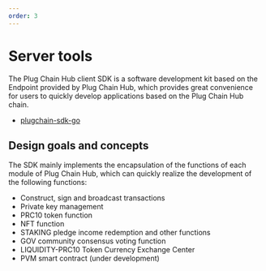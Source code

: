 ```yaml
---
order: 3
---
```



# Server tools

The Plug Chain Hub client SDK is a software development kit based on the Endpoint provided by Plug Chain Hub, which provides great convenience for users to quickly develop applications based on the Plug Chain Hub chain.

- [plugchain-sdk-go](https://github.com/oracleNetworkProtocol/plugchain-sdk-go)
<!-- - [Java in development]() -->
<!-- - [Python in development]() -->

## Design goals and concepts

The SDK mainly implements the encapsulation of the functions of each module of Plug Chain Hub, which can quickly realize the development of the following functions:

- Construct, sign and broadcast transactions
- Private key management
- PRC10 token function
- NFT function
- STAKING pledge income redemption and other functions
- GOV community consensus voting function
- LIQUIDITY-PRC10 Token Currency Exchange Center
- PVM smart contract (under development)